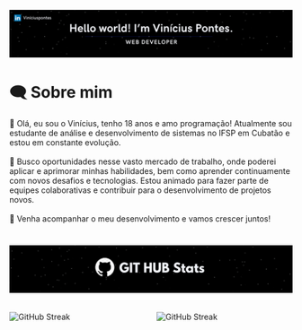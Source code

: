 <img src="src/Fundo.png"></img>
# 🗨️ Sobre mim

👋 Olá, eu sou o Vinícius, tenho 18 anos e amo programação! Atualmente sou estudante de análise e desenvolvimento de sistemas no IFSP em Cubatão e estou em constante evolução. <br><br>
💼 Busco oportunidades nesse vasto mercado de trabalho, onde poderei aplicar e aprimorar minhas habilidades, bem como aprender continuamente com novos desafios e tecnologias. Estou animado para fazer parte de equipes colaborativas e contribuir para o desenvolvimento de projetos novos. <br><br>
🚀 Venha acompanhar o meu desenvolvimento e vamos crescer juntos!
#
<img src="src/Fundostatuss.png"></img><br><br>
<div>
      <img
        width="48%"
        align="left"
        src="https://github-readme-stats.vercel.app/api?username=Vinipontess&show_icons=true&theme=dark#gh-dark-mode-only"
        alt="GitHub Streak"
      />
      <img
        width="48%"
        align="right"
        src="https://streak-stats.demolab.com?user=Vinipontess&theme=dark&hide_border=" alt="GitHub Streak"
      />
</div>

      
<!---
Vinizinnn/Vinizinnn is a ✨ special ✨ repository because its `README.md` (this file) appears on your GitHub profile.
You can click the Preview link to take a look at your changes.
https://github-readme-stats.vercel.app/api?username=Vinipontess&show_icons=true&theme=dark#gh-dark-mode-only
--->
